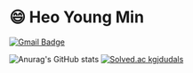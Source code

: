 #  :smile: Heo Young Min
[![Gmail Badge](http://img.shields.io/badge/-gjdudals1237@gmail.com-12100E?style=flat&logo=Gmail)](gjdudals1237@gmail.com)

![Anurag's GitHub stats](https://github-readme-stats.vercel.app/api?username=youngmin940629&show_icons=true&theme=radical)
[![Solved.ac
kgjdudals](http://mazassumnida.wtf/api/generate_badge?boj=kgjdudals)](https://solved.ac/kgjdudals)

